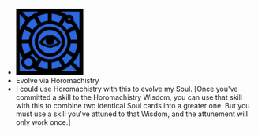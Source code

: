 - ![image.png](../assets/image_1700896988911_0.png)
- Evolve via Horomachistry
- I could use Horomachistry with this to evolve my Soul. [Once you've committed a skill to the Horomachistry Wisdom, you can use that skill with this to combine two identical Soul cards into a greater one. But you must use a skill you've attuned to that Wisdom, and the attunement will only work once.]